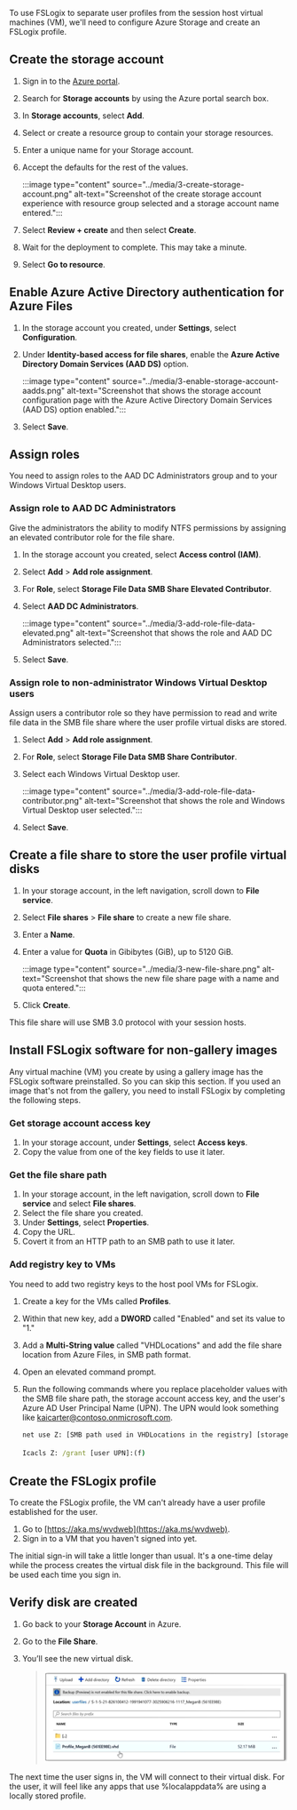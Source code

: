To use FSLogix to separate user profiles from the session host virtual machines (VM), we'll need to configure Azure Storage and create an FSLogix profile.   

## Create the storage account

1. Sign in to the [Azure portal](https://portal.azure.com?azure-portal=true). 
1. Search for **Storage accounts** by using the Azure portal search box.
1. In **Storage accounts**, select **Add**.
1. Select or create a resource group to contain your storage resources. 
1. Enter a unique name for your Storage account. 
1. Accept the defaults for the rest of the values.

   :::image type="content" source="../media/3-create-storage-account.png" alt-text="Screenshot of the create storage account experience with resource group selected and a storage account name entered.":::

1. Select **Review + create** and then select **Create**.
1. Wait for the deployment to complete. This may take a minute.
1. Select **Go to resource**.

## Enable Azure Active Directory authentication for Azure Files

1. In the storage account you created, under **Settings**, select **Configuration**.
1. Under **Identity-based access for file shares**, enable the **Azure Active Directory Domain Services (AAD DS)** option.

    :::image type="content" source="../media/3-enable-storage-account-aadds.png" alt-text="Screenshot that shows the storage account configuration page with the Azure Active Directory Domain Services (AAD DS) option enabled.":::
1. Select **Save**.

## Assign roles

You need to assign roles to the AAD DC Administrators group and to your Windows Virtual Desktop users.

### Assign role to AAD DC Administrators

Give the administrators the ability to modify NTFS permissions by assigning an elevated contributor role for the file share.

1. In the storage account you created, select **Access control (IAM)**.
1. Select **Add** > **Add role assignment**.
1. For **Role**, select **Storage File Data SMB Share Elevated Contributor**.
1. Select **AAD DC Administrators**.

    :::image type="content" source="../media/3-add-role-file-data-elevated.png" alt-text="Screenshot that shows the role and AAD DC Administrators selected.":::

1. Select **Save**.

### Assign role to non-administrator Windows Virtual Desktop users

Assign users a contributor role so they have permission to read and write file data in the SMB file share where the user profile virtual disks are stored.

1. Select **Add** > **Add role assignment**.
1. For **Role**, select **Storage File Data SMB Share Contributor**.
1. Select each Windows Virtual Desktop user.

    :::image type="content" source="../media/3-add-role-file-data-contributor.png" alt-text="Screenshot that shows the role and Windows Virtual Desktop user selected.":::

1. Select **Save**.

## Create a file share to store the user profile virtual disks

1. In your storage account, in the left navigation, scroll down to **File service**.
1. Select **File shares** > **File share** to create a new file share.
1. Enter a **Name**.
1. Enter a value for **Quota** in Gibibytes (GiB), up to 5120 GiB.

   :::image type="content" source="../media/3-new-file-share.png" alt-text="Screenshot that shows the new file share page with a name and quota entered.":::

1. Click **Create**. 

This file share will use SMB 3.0 protocol with your session hosts. 

## Install FSLogix software for non-gallery images

Any virtual machine (VM) you create by using a gallery image has the FSLogix software preinstalled. So you can skip this section. If you used an image that's not from the gallery, you need to install FSLogix by completing the following steps.

### Get storage account access key

1. In your storage account, under **Settings**, select **Access keys**.
1. Copy the value from one of the key fields to use it later.

### Get the file share path

1. In your storage account, in the left navigation, scroll down to **File service** and select **File shares**.
1. Select the file share you created.
1. Under **Settings**, select **Properties**.
1. Copy the URL.
1. Covert it from an HTTP path to an SMB path to use it later.

### Add registry key to VMs

You need to add two registry keys to the host pool VMs for FSLogix.

1. Create a key for the VMs called **Profiles**.  
1. Within that new key, add a **DWORD** called "Enabled" and set its value to "1."  
1. Add a **Multi-String value** called "VHDLocations" and add the file share location from Azure Files, in SMB path format.
1. Open an elevated command prompt.
1. Run the following commands where you replace placeholder values with the SMB file share path, the storage account access key, and the user's Azure AD User Principal Name (UPN). The UPN would look something like kaicarter@contoso.onmicrosoft.com.

   ```cmd
   net use Z: [SMB path used in VHDLocations in the registry] [storage access key]

   Icacls Z: /grant [user UPN]:(f)
   ```

## Create the FSLogix profile

To create the FSLogix profile, the VM can't already have a user profile established for the user.

1. Go to [https://aka.ms/wvdweb](https://aka.ms/wvdweb).
1. Sign in to a VM that you haven't signed into yet.

The initial sign-in will take a little longer than usual. It's a one-time delay while the process creates the virtual disk file in the background. This file will be used each time you sign in.  

## Verify disk are created

1. Go back to your **Storage Account** in Azure.
1. Go to the **File Share**. 
1. You’ll see the new virtual disk. 

   >![Windows Virtual Desktop - new virtual disk in Azure](../media/wvd-files.png)

The next time the user signs in, the VM will connect to their virtual disk. For the user, it will feel like any apps that use %localappdata% are using a locally stored profile.